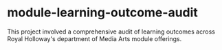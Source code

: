 # module-learning-outcome-audit
This project involved a comprehensive audit of learning outcomes across Royal Holloway's department of Media Arts module offerings.
